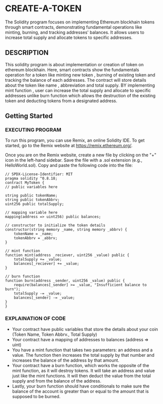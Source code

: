 # CREATE-A-TOKEN

The Solidity program focuses on implementing Ethereum blockhain tokens through smart contracts, 
demonstrating fundamental operations like minting, burning, and tracking addresses' balances. 
It allows users to increase total supply and allocate tokens to specific addresses.

## DESCRIPTION

This  solidity program is about implementation or creation of token  on ethereum blockhain.
Here, smart contracts show the fundamentals operation for a token like minting new token ,
burning of existing  token  and tracking the balance of each addresses. The contract will 
store details about the token like name , abbreviation and total supply. BY implementing 
mint function , user can increase the total supply and allocate to specific addresses unlike 
burn function which allows the destruction of the existing token and deducting tokens from a 
designated address.

## Getting Started

### EXECUTING PROGRAM

To run this program, you can use Remix, an online Solidity IDE. To get started, go to the Remix website at https://remix.ethereum.org/.

Once you are on the Remix website, create a new file by clicking on the "+" icon in the left-hand sidebar. Save the file with a .sol extension (e.g., HelloWorld.sol). Copy and paste the following code into the file:



    // SPDX-License-Identifier: MIT
    pragma solidity ^0.8.18;
    contract MyToken {
    // public variables here
    
    string public tokenName;
    string public tokenAbbrv;
    uint256 public totalSupply;

    // mapping variable here
    mapping(address => uint256) public balances;

    // constructor to initialize the token details
    constructor(string memory _name, string memory _abbrv) {
        tokenName = _name;
        tokenAbbrv = _abbrv;
    }

    // mint function
    function mint(address _reciever, uint256 _value) public {
        totalSupply += _value;
        balances[_reciever] += _value;
    }

    // burn function
    function burn(address _sender, uint256 _value) public {
        require(balances[_sender] >= _value, "Insufficient balance to burn");
        totalSupply -= _value;
        balances[_sender] -= _value;
    }
    }



   ### EXPLAINATION OF CODE

* Your contract  have public variables that store the details about your coin (Token Name, Token Abbrv., Total Supply)
* Your contract  have a mapping of addresses to balances (address => uint)
* You have a mint function that takes two parameters: an address and a value. 
   The function then increases the total supply by that number and increases the balance 
   of the address by that amount.
* Your contract  have a burn function, which works the opposite of the mint function, as it will destroy tokens. 
   It will take an address and value just like the mint functions. It will then deduct the value from the total supply 
   and from the balance of the address.
* Lastly, your burn function should have conditionals to make sure the balance of the account is greater than or equal 
   to the amount that is supposed to be burned.


   








